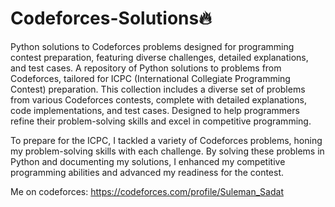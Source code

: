 # Codeforces-Solutions🔥
Python solutions to Codeforces problems designed for programming contest preparation, featuring diverse challenges, detailed explanations, and test cases.
A repository of Python solutions to problems from Codeforces, tailored for ICPC (International Collegiate Programming Contest) preparation. This collection includes a diverse set of problems from various Codeforces contests, complete with detailed explanations, code implementations, and test cases. Designed to help programmers refine their problem-solving skills and excel in competitive programming.

To prepare for the ICPC, I tackled a variety of Codeforces problems, honing my problem-solving skills with each challenge. By solving these problems in Python and documenting my solutions, I enhanced my competitive programming abilities and advanced my readiness for the contest.

Me on codeforces:
https://codeforces.com/profile/Suleman_Sadat
